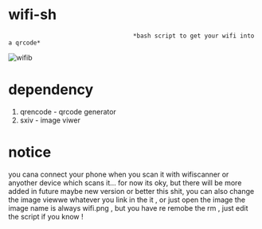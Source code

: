 # wifi-sh
                                       *bash script to get your wifi into a qrcode* 
![wifib](https://user-images.githubusercontent.com/104635627/168863866-1ec50d03-9436-4541-9474-57b144aec8cf.jpg)

# dependency 
1) qrencode - qrcode generator 
2) sxiv - image viwer

# notice
you cana connect your phone when you scan it with wifiscanner or anyother device which scans it...
for now its oky, but there will be more added in future maybe new version or better this shit, you can also change the image viewwe whatever you link in the it , or just open the image the image name is always wifi.png , but you have re remobe the rm , just edit the script if you know !
